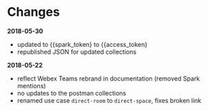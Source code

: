 # Changes

**2018-05-30**
   - updated to {{spark_token} to {{access_token}
   - republished JSON for updated collections


**2018-05-22**
   - reflect Webex Teams rebrand in documentation (removed Spark mentions)
   - no updates to the postman collections
   - renamed use case `direct-room` to `direct-space`, fixes broken link
   